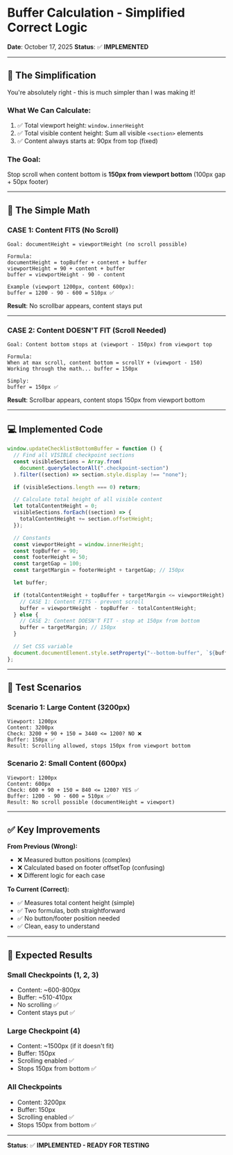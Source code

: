 # Buffer Calculation - Simplified Correct Logic

**Date**: October 17, 2025
**Status**: ✅ **IMPLEMENTED**

---

## 🎯 **The Simplification**

You're absolutely right - this is much simpler than I was making it!

### **What We Can Calculate:**
1. ✅ Total viewport height: `window.innerHeight`
2. ✅ Total visible content height: Sum all visible `<section>` elements
3. ✅ Content always starts at: 90px from top (fixed)

### **The Goal:**
Stop scroll when content bottom is **150px from viewport bottom** (100px gap + 50px footer)

---

## 🧮 **The Simple Math**

### **CASE 1: Content FITS (No Scroll)**
```
Goal: documentHeight = viewportHeight (no scroll possible)

Formula:
documentHeight = topBuffer + content + buffer
viewportHeight = 90 + content + buffer
buffer = viewportHeight - 90 - content

Example (viewport 1200px, content 600px):
buffer = 1200 - 90 - 600 = 510px ✅
```

**Result**: No scrollbar appears, content stays put

---

### **CASE 2: Content DOESN'T FIT (Scroll Needed)**
```
Goal: Content bottom stops at (viewport - 150px) from viewport top

Formula:
When at max scroll, content bottom = scrollY + (viewport - 150)
Working through the math... buffer = 150px

Simply:
buffer = 150px ✅
```

**Result**: Scrollbar appears, content stops 150px from viewport bottom

---

## 💻 **Implemented Code**

```javascript
window.updateChecklistBottomBuffer = function () {
  // Find all VISIBLE checkpoint sections
  const visibleSections = Array.from(
    document.querySelectorAll(".checkpoint-section")
  ).filter((section) => section.style.display !== "none");

  if (visibleSections.length === 0) return;

  // Calculate total height of all visible content
  let totalContentHeight = 0;
  visibleSections.forEach((section) => {
    totalContentHeight += section.offsetHeight;
  });

  // Constants
  const viewportHeight = window.innerHeight;
  const topBuffer = 90;
  const footerHeight = 50;
  const targetGap = 100;
  const targetMargin = footerHeight + targetGap; // 150px

  let buffer;

  if (totalContentHeight + topBuffer + targetMargin <= viewportHeight) {
    // CASE 1: Content FITS - prevent scroll
    buffer = viewportHeight - topBuffer - totalContentHeight;
  } else {
    // CASE 2: Content DOESN'T FIT - stop at 150px from bottom
    buffer = targetMargin; // 150px
  }

  // Set CSS variable
  document.documentElement.style.setProperty("--bottom-buffer", `${buffer}px`);
};
```

---

## 🧪 **Test Scenarios**

### **Scenario 1: Large Content (3200px)**
```
Viewport: 1200px
Content: 3200px
Check: 3200 + 90 + 150 = 3440 <= 1200? NO ❌
Buffer: 150px ✅
Result: Scrolling allowed, stops 150px from viewport bottom
```

### **Scenario 2: Small Content (600px)**
```
Viewport: 1200px
Content: 600px
Check: 600 + 90 + 150 = 840 <= 1200? YES ✅
Buffer: 1200 - 90 - 600 = 510px ✅
Result: No scroll possible (documentHeight = viewport)
```

---

## ✅ **Key Improvements**

**From Previous (Wrong):**
- ❌ Measured button positions (complex)
- ❌ Calculated based on footer offsetTop (confusing)
- ❌ Different logic for each case

**To Current (Correct):**
- ✅ Measures total content height (simple)
- ✅ Two formulas, both straightforward
- ✅ No button/footer position needed
- ✅ Clean, easy to understand

---

## 🎯 **Expected Results**

### **Small Checkpoints (1, 2, 3)**
- Content: ~600-800px
- Buffer: ~510-410px
- No scrolling ✅
- Content stays put ✅

### **Large Checkpoint (4)**
- Content: ~1500px (if it doesn't fit)
- Buffer: 150px
- Scrolling enabled ✅
- Stops 150px from bottom ✅

### **All Checkpoints**
- Content: 3200px
- Buffer: 150px
- Scrolling enabled ✅
- Stops 150px from bottom ✅

---

**Status**: ✅ **IMPLEMENTED - READY FOR TESTING**

